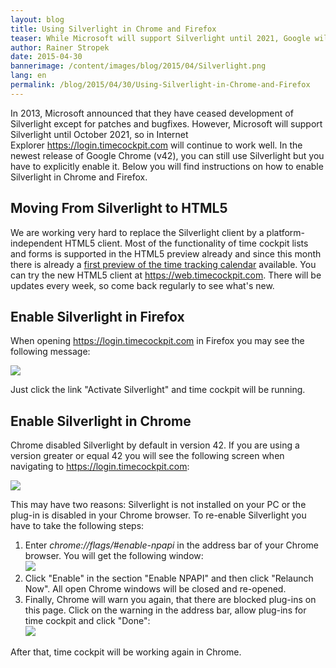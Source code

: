 ```yaml
---
layout: blog
title: Using Silverlight in Chrome and Firefox
teaser: While Microsoft will support Silverlight until 2021, Google will remove support already this year. If you want to use Silverlight in the new release of Google Chrome (v42), you have to enable it. In this blog article we describe how this can be done.
author: Rainer Stropek
date: 2015-04-30
bannerimage: /content/images/blog/2015/04/Silverlight.png
lang: en
permalink: /blog/2015/04/30/Using-Silverlight-in-Chrome-and-Firefox
---
```


<p>In 2013, Microsoft announced that they have ceased development of Silverlight except for patches and bugfixes. However, Microsoft will support Silverlight until October 2021, so in Internet Explorer <a href="https://login.timecockpit.com/">https://login.timecockpit.com</a> will continue to work well. In the newest release of Google Chrome (v42), you can still use Silverlight but you have to explicitly enable it. Below you will find instructions on how to enable Silverlight in Chrome and Firefox.<br /></p><h2>Moving From Silverlight to HTML5</h2><p>We are working very hard to replace the Silverlight client by a platform-<span lang="EN-US">independent</span> HTML5 client. Most of the functionality of time cockpit lists and forms is supported in the HTML5 preview already and since this month there is already a <a href="~/blog/2015/04/30/New-in-Version-May-2015-A-Glimpse-at-the-HTML5-Calendar">first preview of the time tracking calendar</a> available. You can try the new HTML5 client at <a href="https://web.timecockpit.com" target="_blank">https://web.timecockpit.com</a>. There will be updates every week, so come back regularly to see what's new.</p><h2>Enable Silverlight in Firefox
<br /></h2><p>When opening <a href="https://login.timecockpit.com/" target="_blank">https://login.timecockpit.com</a> in Firefox you may see the following message:</p><p>
  <img src="{{site.baseurl}}/content/images/blog/2015/04/firefox-silverlight.png" />
</p><p>Just click the link "Activate Silverlight" and time cockpit will be running.</p><h2>Enable Silverlight in Chrome</h2><p>Chrome disabled Silverlight by default in version 42. If you are using a version greater or equal 42 you will see the following screen when navigating to <a href="https://login.timecockpit.com/" target="_blank">https://login.timecockpit.com</a>:<br /></p><p>
  <img src="{{site.baseurl}}/content/images/blog/2015/04/chrome-silverlight.png" />
</p><p>This may have two reasons: Silverlight is not installed on your PC or the plug-in is disabled in your Chrome browser. To re-enable Silverlight you have to take the following steps:</p><ol>
  <li>Enter <em>chrome://flags/#enable-npapi</em> in the address bar of your Chrome browser. You will get the following window:
<br /><img src="{{site.baseurl}}/content/images/blog/2015/04/chrome-enable-npapi.png" /></li>
  <li>Click "Enable" in the section "Enable NPAPI" and then click "Relaunch Now". All open Chrome windows will be closed and re-opened.</li>
  <li>Finally, Chrome will warn you again, that there are blocked plug-ins on this page. Click on the warning in the address bar, allow plug-ins for time cockpit and click "Done":
<br /><img src="{{site.baseurl}}/content/images/blog/2015/04/chrome-allow-plug-ins.png" /></li>
</ol><p>After that, time cockpit will be working again in Chrome.</p>
